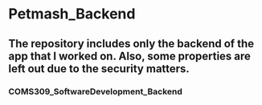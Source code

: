 # Petmash_Backend
## The repository includes only the backend of the app that I worked on. Also, some properties are left out due to the security matters.
### COMS309_SoftwareDevelopment_Backend
